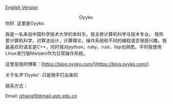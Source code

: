 [English Version](../index)
<center>
Oyyko    
</center>
你好. 这里是Oyyko.

我是一名来自中国科学技术大学的本科生。我主修计算机科学与技术专业。 我热爱计算机科学，对算法设计，计算理论，操作系统和不同的编程语言很感兴趣。我最喜欢的语言是C++，同时我对python，ruby，rust，lisp也熟悉。平时我使用Linux发行版Manjaro作为日常操作系统。

这里是我的博客：[https://blog.oyyko.com/](https://blog.oyyko.com/)

关于名字'Oyyko': 只是随手打出来的



联系方式：

Email: jzhang19@mail.ustc.edu.cn
